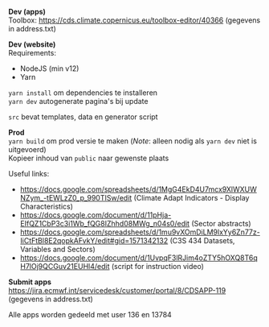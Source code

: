 **Dev (apps)**  
Toolbox: https://cds.climate.copernicus.eu/toolbox-editor/40366 (gegevens in address.txt)  

**Dev (website)**  
Requirements:  
- NodeJS (min v12)
- Yarn  
  
`yarn install` om dependencies te installeren  
`yarn dev` autogenerate pagina's bij update  
  
`src` bevat templates, data en generator script
  
**Prod**   
`yarn build` om prod versie te maken (*Note*: alleen nodig als `yarn dev` niet is uitgevoerd)   
Kopieer inhoud van `public` naar gewenste plaats

Useful links:       
- https://docs.google.com/spreadsheets/d/1MgG4EkD4U7mcx9XlWXUWNZym_-tEWLzZ0_p_990TISw/edit (Climate Adapt Indicators - Display Characteristics)
- https://docs.google.com/document/d/11pHja-EIfQZ1CbP3c3i1Wb_fQG8IZhhd08MWg_n04s0/edit (Sector abstracts)
- https://docs.google.com/spreadsheets/d/1mu9vXOmDiLM9lxYy6Zn77z-IiCtFtBl8E2qopkAFvkY/edit#gid=1571342132 (C3S 434 Datasets, Variables and Sectors)
- https://docs.google.com/document/d/1UvpqF3lRJim4oZTY5hOXQ8T6qH7lOj9QCGuv21EUHl4/edit (script for instruction video)

**Submit apps**  
https://jira.ecmwf.int/servicedesk/customer/portal/8/CDSAPP-119 (gegevens in address.txt)  

Alle apps worden gedeeld met user 136 en 13784
